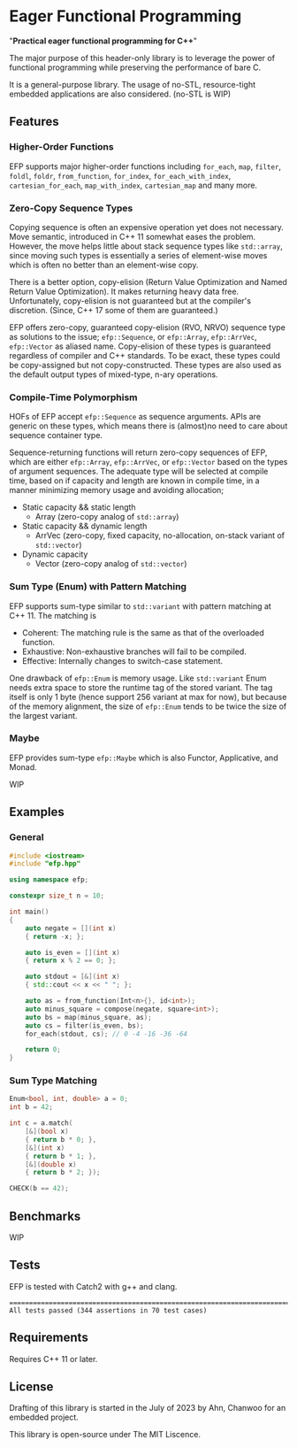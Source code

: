 # Eager Functional Programming

"**Practical eager functional programming for C++**" 

The major purpose of this header-only library is to leverage the power of functional programming while preserving the performance of bare C. 

It is a general-purpose library. The usage of no-STL, resource-tight embedded applications are also considered. (no-STL is WIP)

## Features
### Higher-Order Functions
EFP supports major higher-order functions including `for_each`, `map`, `filter`, `foldl`, `foldr`, `from_function`, `for_index`, `for_each_with_index`, `cartesian_for_each`, `map_with_index`, `cartesian_map` and many more.

### Zero-Copy Sequence Types
Copying sequence is often an expensive operation yet does not necessary. Move semantic, introduced in C++ 11 somewhat eases the problem. However, the move helps little about stack sequence types like `std::array`, since moving such types is essentially a series of element-wise moves which is often no better than an element-wise copy.

There is a better option, copy-elision (Return Value Optimization and Named Return Value Optimization). It makes returning heavy data free. Unfortunately, copy-elision is not guaranteed but at the compiler's discretion. (Since, C++ 17 some of them are guaranteed.)

EFP offers zero-copy, guaranteed copy-elision (RVO, NRVO) sequence type as solutions to the issue; `efp::Sequence`, or `efp::Array`, `efp::ArrVec`, `efp::Vector` as aliased name. Copy-elision of these types is guaranteed regardless of compiler and C++ standards. To be exact, these types could be copy-assigned but not copy-constructed. These types are also used as the default output types of mixed-type, n-ary operations.

### Compile-Time Polymorphism
HOFs of EFP accept `efp::Sequence` as sequence arguments. APIs are generic on these types, which means there is (almost)no need to care about sequence container type.  

Sequence-returning functions will return zero-copy sequences of EFP, which are either `efp::Array`, `efp::ArrVec`, or `efp::Vector` based on the types of argument sequences. The adequate type will be selected at compile time, based on if capacity and length are known in compile time, in a manner minimizing memory usage and avoiding allocation;
- Static capacity && static length
  - Array (zero-copy analog of `std::array`)
- Static capacity && dynamic length
  - ArrVec (zero-copy, fixed capacity, no-allocation, on-stack variant of `std::vector`)
- Dynamic capacity
  - Vector (zero-copy analog of `std::vector`)

### Sum Type (Enum) with Pattern Matching

EFP supports sum-type similar to `std::variant` with pattern matching at C++ 11. The matching is 
- Coherent: The matching rule is the same as that of the overloaded function.
- Exhaustive: Non-exhaustive branches will fail to be compiled.
- Effective: Internally changes to switch-case statement.

One drawback of `efp::Enum` is memory usage. Like `std::variant` Enum needs extra space to store the runtime tag of the stored variant. The tag itself is only 1 byte (hence support 256 variant at max for now), but because of the memory alignment, the size of `efp::Enum` tends to be twice the size of the largest variant.

### Maybe
EFP provides sum-type `efp::Maybe` which is also Functor, Applicative, and Monad.  

WIP

## Examples
### General
```cpp
#include <iostream>
#include "efp.hpp"

using namespace efp;

constexpr size_t n = 10;

int main()
{
    auto negate = [](int x)
    { return -x; };

    auto is_even = [](int x)
    { return x % 2 == 0; };

    auto stdout = [&](int x)
    { std::cout << x << " "; };

    auto as = from_function(Int<n>{}, id<int>);
    auto minus_square = compose(negate, square<int>);
    auto bs = map(minus_square, as);
    auto cs = filter(is_even, bs);
    for_each(stdout, cs); // 0 -4 -16 -36 -64

    return 0;
}
```

### Sum Type Matching
```cpp
Enum<bool, int, double> a = 0;
int b = 42;

int c = a.match(
    [&](bool x)
    { return b * 0; },
    [&](int x)
    { return b * 1; },
    [&](double x)
    { return b * 2; });

CHECK(b == 42);
```

## Benchmarks
WIP

## Tests
EFP is tested with Catch2 with g++ and clang.
```
===============================================================================
All tests passed (344 assertions in 70 test cases)
```

## Requirements

Requires C++ 11 or later.

## License

Drafting of this library is started in the July of 2023 by Ahn, Chanwoo for an embedded project. 

This library is open-source under The MIT Liscence.
